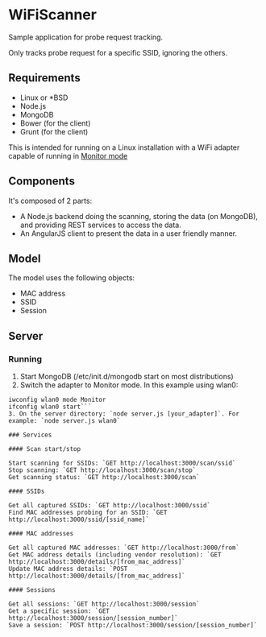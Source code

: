 # WiFiScanner
Sample application for probe request tracking.

Only tracks probe request for a specific SSID, ignoring the others.

## Requirements

* Linux or *BSD
* Node.js
* MongoDB
* Bower (for the client)
* Grunt (for the client)

This is intended for running on a Linux installation with a WiFi adapter capable of running in [Monitor mode](https://wiki.wireshark.org/CaptureSetup/WLAN#Turning_on_monitor_mode)

## Components

It's composed of 2 parts:
* A Node.js backend doing the scanning, storing the data (on MongoDB), and providing REST services to access the data.
* An AngularJS client to present the data in a user friendly manner.

## Model

The model uses the following objects:

* MAC address
* SSID
* Session

## Server

### Running

1. Start MongoDB (/etc/init.d/mongodb start on most distributions)
2. Switch the adapter to Monitor mode. In this example using wlan0: 
```ifconfig wlan0 stop
iwconfig wlan0 mode Monitor
ifconfig wlan0 start```
3. On the server directory: `node server.js [your_adapter]`. For example: `node server.js wlan0`

### Services

#### Scan start/stop

Start scanning for SSIDs: `GET http://localhost:3000/scan/ssid`
Stop scanning: `GET http://localhost:3000/scan/stop`
Get scanning status: `GET http://localhost:3000/scan`

#### SSIDs

Get all captured SSIDs: `GET http://localhost:3000/ssid`
Find MAC addresses probing for an SSID: `GET http://localhost:3000/ssid/[ssid_name]`

#### MAC addresses

Get all captured MAC addresses: `GET http://localhost:3000/from`
Get MAC address details (including vendor resolution): `GET http://localhost:3000/details/[from_mac_address]`
Update MAC address details: `POST http://localhost:3000/details/[from_mac_address]`

#### Sessions

Get all sessions: `GET http://localhost:3000/session`
Get a specific session: `GET http://localhost:3000/session/[session_number]`
Save a session: `POST http://localhost:3000/session/[session_number]`
